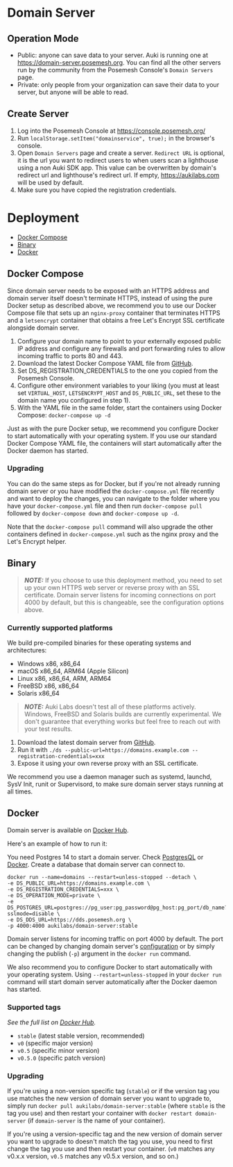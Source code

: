 # Domain Server
## Operation Mode
- Public: anyone can save data to your server. Auki is running one at https://domain-server.posemesh.org. You can find all the other servers run by the community from the Posemesh Console's `Domain Servers` page.
- Private: only people from your organization can save their data to your server, but anyone will be able to read.

## Create Server
1. Log into the Posemesh Console at https://console.posemesh.org/
2. Run `localStorage.setItem("domainservice", true);` in the browser's console.
3. Open `Domain Servers` page and create a server. `Redirect URL` is optional, it is the url you want to redirect users to when users scan a lighthouse using a non Auki SDK app. This value can be overwritten by domain's redirect url and lighthouse's redirect url. If empty, https://aukilabs.com will be used by default.
4. Make sure you have copied the registration credentials.

# Deployment

- [Docker Compose](#docker-compose)
- [Binary](#binary)
- [Docker](#docker)

## Docker Compose

Since domain server needs to be exposed with an HTTPS address and domain server itself doesn't terminate HTTPS, instead of using the pure Docker setup as described above, we recommend you to use our Docker Compose file that sets up an `nginx-proxy` container that terminates HTTPS and a `letsencrypt` container that obtains a free Let's Encrypt SSL certificate alongside domain server.

1. Configure your domain name to point to your externally exposed public IP address and configure any firewalls and port forwarding rules to allow incoming traffic to ports 80 and 443.
2. Download the latest Docker Compose YAML file from [GitHub](https://github.com/aukilabs/domains/blob/main/docker-compose.yml).
3. Set DS_REGISTRATION_CREDENTIALS to the one you copied from the Posemesh Console.
4. Configure other environment variables to your liking (you must at least set `VIRTUAL_HOST`, `LETSENCRYPT_HOST` and `DS_PUBLIC_URL`, set these to the domain name you configured in step 1).
4. With the YAML file in the same folder, start the containers using Docker Compose: `docker-compose up -d`

Just as with the pure Docker setup, we recommend you configure Docker to start automatically with your operating system. If you use our standard Docker Compose YAML file, the containers will start automatically after the Docker daemon has started.

### Upgrading

You can do the same steps as for Docker, but if you're not already running domain server or you have modified the `docker-compose.yml` file recently and want to deploy the changes, you can navigate to the folder where you have your `docker-compose.yml` file and then run `docker-compose pull` followed by `docker-compose down` and `docker-compose up -d`.

Note that the `docker-compose pull` command will also upgrade the other containers defined in `docker-compose.yml` such as the nginx proxy and the Let's Encrypt helper.

## Binary

> **_NOTE:_** If you choose to use this deployment method, you need to set up your own HTTPS web server or reverse proxy with an SSL certificate. Domain server listens for incoming connections on port 4000 by default, but this is changeable, see the configuration options above.

### Currently supported platforms

We build pre-compiled binaries for these operating systems and architectures:

- Windows x86, x86_64
- macOS x86_64, ARM64 (Apple Silicon)
- Linux x86, x86_64, ARM, ARM64
- FreeBSD x86, x86_64
- Solaris x86_64

> **_NOTE:_** Auki Labs doesn't test all of these platforms actively. Windows, FreeBSD and Solaris builds are currently experimental. We don't guarantee that everything works but feel free to reach out with your test results.

1. Download the latest domain server from [GitHub](https://github.com/aukilabs/domains/releases).
2. Run it with `./ds --public-url=https://domains.example.com --registration-credentials=xxx`
3. Expose it using your own reverse proxy with an SSL certificate.

We recommend you use a daemon manager such as systemd, launchd, SysV Init, runit or Supervisord, to make sure domain server stays running at all times.

## Docker

Domain server is available on [Docker Hub](https://hub.docker.com/r/aukilabs/domain-server).

Here's an example of how to run it:

You need Postgres 14 to start a domain server. Check [PostgresQL](https://www.postgresql.org/download/) or [Docker](https://hub.docker.com/_/postgres). Create a database that domain server can connect to.

```shell
docker run --name=domains --restart=unless-stopped --detach \
-e DS_PUBLIC_URL=https://domains.example.com \
-e DS_REGISTRATION_CREDENTIALS=xxx \
-e DS_OPERATION_MODE=private \
-e DS_POSTGRES_URL=postgres://pg_user:pg_password@pg_host:pg_port/db_name?sslmode=disable \
-e DS_DDS_URL=https://dds.posemesh.org \
-p 4000:4000 aukilabs/domain-server:stable
```

Domain server listens for incoming traffic on port 4000 by default. The port can be changed by
changing domain server's [configuration](configuration.md) or by simply changing the publish
(`-p`) argument in the `docker run` command.

We also recommend you to configure Docker to start automatically with your operating system. Using `--restart=unless-stopped` in your `docker run` command will start domain server automatically after the Docker daemon has started.

### Supported tags

_See the full list on [Docker Hub](https://hub.docker.com/r/aukilabs/domain-server)._

- `stable` (latest stable version, recommended)
- `v0` (specific major version)
- `v0.5` (specific minor version)
- `v0.5.0` (specific patch version)

### Upgrading

If you're using a non-version specific tag (`stable`) or if the version tag you use matches the new version of domain server you want to upgrade to, simply run `docker pull aukilabs/domain-server:stable` (where `stable` is the tag you use) and then restart your container with `docker restart domain-server` (if `domain-server` is the name of your container).

If you're using a version-specific tag and the new version of domain server you want to upgrade to doesn't match the tag you use, you need to first change the tag you use and then restart your container. (`v0` matches any v0.x.x version, `v0.5` matches any v0.5.x version, and so on.)
